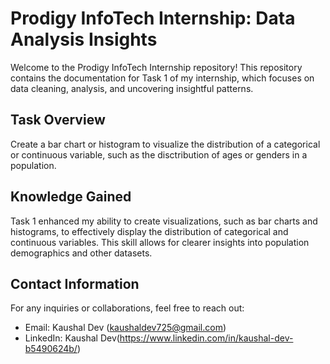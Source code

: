 # Prodigy InfoTech Internship: Data Analysis Insights ######

Welcome to the Prodigy InfoTech Internship repository! This repository contains the documentation for Task 1 of my internship, which focuses on data cleaning, analysis, and uncovering insightful patterns.

## Task Overview ########

Create a bar chart or histogram to visualize the distribution of a categorical or continuous variable, such as the disctribution of ages or genders in a population.

## Knowledge Gained ##########

Task 1 enhanced my ability to create visualizations, such as bar charts and histograms, to effectively display the distribution of categorical and continuous variables. This skill allows for clearer insights into population demographics and other datasets.

## Contact Information #######

For any inquiries or collaborations, feel free to reach out:

- Email: Kaushal Dev (kaushaldev725@gmail.com)
- LinkedIn: Kaushal Dev(https://www.linkedin.com/in/kaushal-dev-b5490624b/)
